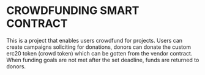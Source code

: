 # CROWDFUNDING SMART CONTRACT

This is a project that enables users crowdfund for projects. Users can create campaigns soliciting for donations, donors can donate the custom erc20 token (crowd token) which can be gotten from the vendor contract. When funding goals are not met after the set deadline, funds are returned to donors.


